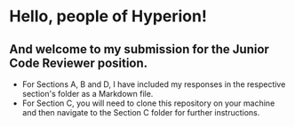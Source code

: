 # Hello, people of Hyperion!
## And welcome to my submission for the Junior Code Reviewer position.

* For Sections A, B and D, I have included my responses in the respective section's folder as a Markdown file.
* For Section C, you will need to clone this repository on your machine and then navigate to the Section C folder for further instructions.
